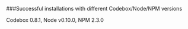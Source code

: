 ###Successful installations with different Codebox/Node/NPM versions

Codebox 0.8.1, Node v0.10.0, NPM 2.3.0
